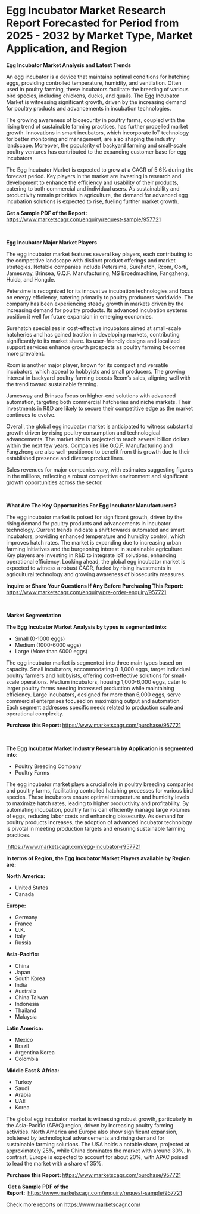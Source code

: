 <p><h1>Egg Incubator Market Research Report Forecasted for Period from 2025 -  2032 by Market Type, Market Application, and Region</h1></p><p><strong>Egg Incubator Market Analysis and Latest Trends</strong></p>
<p><p>An egg incubator is a device that maintains optimal conditions for hatching eggs, providing controlled temperature, humidity, and ventilation. Often used in poultry farming, these incubators facilitate the breeding of various bird species, including chickens, ducks, and quails. The Egg Incubator Market is witnessing significant growth, driven by the increasing demand for poultry products and advancements in incubation technologies. </p><p>The growing awareness of biosecurity in poultry farms, coupled with the rising trend of sustainable farming practices, has further propelled market growth. Innovations in smart incubators, which incorporate IoT technology for better monitoring and management, are also shaping the industry landscape. Moreover, the popularity of backyard farming and small-scale poultry ventures has contributed to the expanding customer base for egg incubators.</p><p>The Egg Incubator Market is expected to grow at a CAGR of 5.6% during the forecast period. Key players in the market are investing in research and development to enhance the efficiency and usability of their products, catering to both commercial and individual users. As sustainability and productivity remain priorities in agriculture, the demand for advanced egg incubation solutions is expected to rise, fueling further market growth.</p></p>
<p><strong>Get a Sample PDF of the Report:&nbsp;</strong> <a href="https://www.marketscagr.com/enquiry/request-sample/957721?utm_campaign=1868&utm_medium=2&utm_source=Github&utm_content=ia&utm_term=21032025&utm_id=egg-incubator">https://www.marketscagr.com/enquiry/request-sample/957721</a></p>
<p>&nbsp;</p>
<p><strong>Egg Incubator Major Market Players</strong></p>
<p><p>The egg incubator market features several key players, each contributing to the competitive landscape with distinct product offerings and market strategies. Notable companies include Petersime, Surehatch, Rcom, Corti, Jamesway, Brinsea, G.Q.F. Manufacturing, MS Broedmachine, Fangzheng, Huida, and Hongde. </p><p>Petersime is recognized for its innovative incubation technologies and focus on energy efficiency, catering primarily to poultry producers worldwide. The company has been experiencing steady growth in markets driven by the increasing demand for poultry products. Its advanced incubation systems position it well for future expansion in emerging economies.</p><p>Surehatch specializes in cost-effective incubators aimed at small-scale hatcheries and has gained traction in developing markets, contributing significantly to its market share. Its user-friendly designs and localized support services enhance growth prospects as poultry farming becomes more prevalent.</p><p>Rcom is another major player, known for its compact and versatile incubators, which appeal to hobbyists and small producers. The growing interest in backyard poultry farming boosts Rcom’s sales, aligning well with the trend toward sustainable farming.</p><p>Jamesway and Brinsea focus on higher-end solutions with advanced automation, targeting both commercial hatcheries and niche markets. Their investments in R&D are likely to secure their competitive edge as the market continues to evolve.</p><p>Overall, the global egg incubator market is anticipated to witness substantial growth driven by rising poultry consumption and technological advancements. The market size is projected to reach several billion dollars within the next few years. Companies like G.Q.F. Manufacturing and Fangzheng are also well-positioned to benefit from this growth due to their established presence and diverse product lines.</p><p>Sales revenues for major companies vary, with estimates suggesting figures in the millions, reflecting a robust competitive environment and significant growth opportunities across the sector.</p></p>
<p>&nbsp;</p>
<p><strong>What Are The Key Opportunities For Egg Incubator Manufacturers?</strong></p>
<p><p>The egg incubator market is poised for significant growth, driven by the rising demand for poultry products and advancements in incubator technology. Current trends indicate a shift towards automated and smart incubators, providing enhanced temperature and humidity control, which improves hatch rates. The market is expanding due to increasing urban farming initiatives and the burgeoning interest in sustainable agriculture. Key players are investing in R&D to integrate IoT solutions, enhancing operational efficiency. Looking ahead, the global egg incubator market is expected to witness a robust CAGR, fueled by rising investments in agricultural technology and growing awareness of biosecurity measures.</p></p>
<p><strong>Inquire or Share Your Questions If Any Before Purchasing This Report:</strong> <a href="https://www.marketscagr.com/enquiry/pre-order-enquiry/957721?utm_campaign=1868&utm_medium=2&utm_source=Github&utm_content=ia&utm_term=21032025&utm_id=egg-incubator">https://www.marketscagr.com/enquiry/pre-order-enquiry/957721</a></p>
<p>&nbsp;</p>
<p><strong>Market Segmentation</strong></p>
<p><strong>The Egg Incubator Market Analysis by types is segmented into:</strong></p>
<p><ul><li>Small (0-1000 eggs)</li><li>Medium (1000-6000 eggs)</li><li>Large (More than 6000 eggs)</li></ul></p>
<p><p>The egg incubator market is segmented into three main types based on capacity. Small incubators, accommodating 0-1,000 eggs, target individual poultry farmers and hobbyists, offering cost-effective solutions for small-scale operations. Medium incubators, housing 1,000-6,000 eggs, cater to larger poultry farms needing increased production while maintaining efficiency. Large incubators, designed for more than 6,000 eggs, serve commercial enterprises focused on maximizing output and automation. Each segment addresses specific needs related to production scale and operational complexity.</p></p>
<p><strong>Purchase this Report:&nbsp;</strong><a href="https://www.marketscagr.com/purchase/957721?utm_campaign=1868&utm_medium=2&utm_source=Github&utm_content=ia&utm_term=21032025&utm_id=egg-incubator">https://www.marketscagr.com/purchase/957721</a></p>
<p>&nbsp;</p>
<p><strong>The Egg Incubator Market Industry Research by Application is segmented into:</strong></p>
<p><ul><li>Poultry Breeding Company</li><li>Poultry Farms</li></ul></p>
<p><p>The egg incubator market plays a crucial role in poultry breeding companies and poultry farms, facilitating controlled hatching processes for various bird species. These incubators ensure optimal temperature and humidity levels to maximize hatch rates, leading to higher productivity and profitability. By automating incubation, poultry farms can efficiently manage large volumes of eggs, reducing labor costs and enhancing biosecurity. As demand for poultry products increases, the adoption of advanced incubator technology is pivotal in meeting production targets and ensuring sustainable farming practices.</p></p>
<p><a href="https://www.marketscagr.com/egg-incubator-r957721?utm_campaign=1868&utm_medium=2&utm_source=Github&utm_content=ia&utm_term=21032025&utm_id=egg-incubator">&nbsp;https://www.marketscagr.com/egg-incubator-r957721</a></p>
<p><strong>In terms of Region, the Egg Incubator Market Players available by Region are:</strong></p>
<p>
    <p> <strong> North America: </strong>
        <ul>
            <li>United States</li>
            <li>Canada</li>
        </ul>
        </p> 
    <p> <strong> Europe: </strong>
        <ul>
            <li>Germany</li>
            <li>France</li>
            <li>U.K.</li>
            <li>Italy</li>
            <li>Russia</li>
        </ul>
        </p> 
    <p> <strong> Asia-Pacific: </strong>
        <ul>
            <li>China</li>
            <li>Japan</li>
            <li>South Korea</li>
            <li>India</li>
            <li>Australia</li>
            <li>China Taiwan</li>
            <li>Indonesia</li>
            <li>Thailand</li>
            <li>Malaysia</li>
        </ul>
        </p> 
    <p> <strong> Latin America: </strong>
        <ul>
            <li>Mexico</li>
            <li>Brazil</li>
            <li>Argentina Korea</li>
            <li>Colombia</li>
        </ul>
        </p> 
    <p> <strong> Middle East & Africa: </strong>
        <ul>
            <li>Turkey</li>
            <li>Saudi</li>
            <li>Arabia</li>
            <li>UAE</li>
            <li>Korea</li>
        </ul>
    </p>
    </p>
<p><p>The global egg incubator market is witnessing robust growth, particularly in the Asia-Pacific (APAC) region, driven by increasing poultry farming activities. North America and Europe also show significant expansion, bolstered by technological advancements and rising demand for sustainable farming solutions. The USA holds a notable share, projected at approximately 25%, while China dominates the market with around 30%. In contrast, Europe is expected to account for about 20%, with APAC poised to lead the market with a share of 35%.</p></p>
<p><strong>Purchase this Report: </strong><a href="https://www.marketscagr.com/purchase/957721?utm_campaign=1868&utm_medium=2&utm_source=Github&utm_content=ia&utm_term=21032025&utm_id=egg-incubator">https://www.marketscagr.com/purchase/957721</a></p>
<p>&nbsp;<strong>Get a Sample PDF of the Report:&nbsp;&nbsp;</strong><a href="https://www.marketscagr.com/enquiry/request-sample/957721?utm_campaign=1868&utm_medium=2&utm_source=Github&utm_content=ia&utm_term=21032025&utm_id=egg-incubator">https://www.marketscagr.com/enquiry/request-sample/957721</a></p>
<p><strong></strong></p>
<p>Check more reports on <a href="https://www.marketscagr.com/?utm_campaign=1868&utm_medium=2&utm_source=Github&utm_content=ia&utm_term=21032025&utm_id=egg-incubator">https://www.marketscagr.com/</a></p>